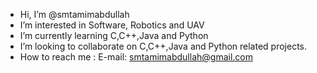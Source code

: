 -  Hi, I’m @smtamimabdullah
-  I’m interested in Software, Robotics and UAV
-  I’m currently learning C,C++,Java and Python
-  I’m looking to collaborate on C,C++,Java and Python related projects.
-  How to reach me : E-mail: smtamimabdullah@gmail.com

<!---
smtamimabdullah/smtamimabdullah is a ✨ special ✨ repository because its `README.md` (this file) appears on your GitHub profile.
You can click the Preview link to take a look at your changes.
--->
